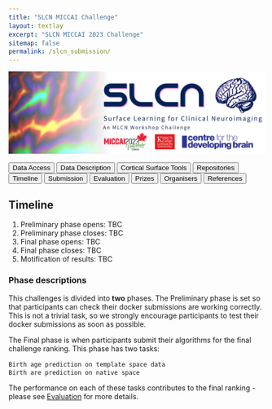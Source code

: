 ```yaml
---
title: "SLCN MICCAI Challenge"
layout: textlay
excerpt: "SLCN MICCAI 2023 Challenge"
sitemap: false
permalink: /slcn_submission/
---
```


<img src="/images/pubpic/SLCN_Banner.png" alt="SLCN Banner" title="SLCN Banner" width="900">

<button  onclick="window.location.href='https://metrics-lab.github.io/slcn_data_access/';">Data Access</button> <button onclick="window.location.href='
https://metrics-lab.github.io/slcn_data_description/';">Data Description</button>  <button onclick="window.location.href='https://metrics-lab.github.io/slcn_cortical_surface_tools/';">Cortical Surface Tools</button>  <button onclick="window.location.href='https://metrics-lab.github.io/slcn_repositories/';">Repositories</button>  <button onclick="window.location.href='https://metrics-lab.github.io/slcn_timeline/';">Timeline</button> <button onclick="window.location.href='https://metrics-lab.github.io/slcn_submission/';">Submission</button> <button onclick="window.location.href='https://metrics-lab.github.io/slcn_evaluation/';">Evaluation</button> <button onclick="window.location.href='https://metrics-lab.github.io/slcn_prizes/';">Prizes</button> <button onclick="window.location.href='https://metrics-lab.github.io/slcn_organisers/';">Organisers</button> <button onclick="window.location.href='[https://slcn.grand-challenge.org/](https://metrics-lab.github.io/slcn_references/)';">References</button>


## Timeline
1. Preliminary phase opens: TBC
2. Preliminary phase closes: TBC
3. Final phase opens: TBC
4. Final phase closes: TBC 
5. Motification of results: TBC

### Phase descriptions
This challenges is divided into **two** phases. The Preliminary phase is set so that participants can check their docker submissions are working correctly. This is not a trivial task, so we strongly encourage participants to test their docker submissions as soon as possible.

The Final phase is when participants submit their algorithms for the final challenge ranking. This phase has two tasks:

    Birth age prediction on template space data
    Birth are prediction on native space

The performance on each of these tasks contributes to the final ranking - please see [Evaluation]() for more details. 
